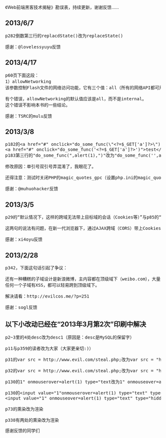 ﻿《Web前端黑客技术揭秘》勘误表，持续更新，谢谢反馈……

2013/6/7
----------------------------------------------
<pre>
p282倒数第三行的replacdState()改为replaceState()

感谢：@lovelessyuyu反馈
</pre>

2013/4/17
----------------------------------------------
<pre>
p60页下面这段：
1）allowNetworking
该参数控制Flash文件的网络访问功能，它有三个值：all（所有的网络API都可用）、internal（默认值，除了不能使用浏览器导航和浏览器交互的API外，如navigate ToURL、fscommand、ExternalInterface.call等，其他的都可用）、none（所有的网络API都不可用）。

有个错误，allowNetworking的默认值应该是all，而不是internal。
这个错误不影响本书的一些结论。

感谢：TSRC的mulu反馈
</pre>

2013/3/8
----------------------------------------------
<pre>
p182的&lt;a href=&quot;#&quot; onclick=&quot;do_some_func(\&quot;&lt;?=$_GET['a']?&gt;\&quot;)&quot;&gt;test&lt;/a&gt;改为：
&lt;a href=&quot;#&quot; onclick=&quot;do_some_func('&lt;?=$_GET['a']?&gt;')&quot;&gt;test&lt;/a&gt;
p183第三行的"do_some_func(",alert(1),")"改为"do_some_func('',alert(1),'')"

修改原因：单引号双引号弄混淆了，我眼花了。

还得注意：测试时关闭PHP的magic_quotes_gpc（设置php.ini的magic_quotes_gpc = Off）。

感谢：@muhuohacker反馈
</pre>

2013/3/5
----------------------------------------------
<pre>
p29的“默认情况下，这样的跨域无法带上目标域的会话（Cookies等）”与p85的“利用AJAX？不行，它禁止跨域传输数据”。

这两句的说法有问题，在新一代浏览器下，通过AJAX跨域（CORS）带上Cookies是可以的，这个具体解释待我抽空写篇文章。

感谢：xi4oyu反馈
</pre>

2013/2/28
----------------------------------------------
<pre>
p342，下面这句话引起了争议：

还有一种糟糕的子域设计是新浪微博，主内容都在顶级域下（weibo.com），大量的子域提供不同的业务，
任何一个子域有XSS，都可以轻易跨到顶级域下。

解决请看：http://evilcos.me/?p=251

感谢：sogl反馈
</pre>

以下小改动已经在“2013年3月第2次”印刷中解决
----------------------------------------------
<pre>
p2~3里的4处desc改为desc1（原因是：desc是MySQL的保留字）

p11与p359的读者改为大家（大家更亲切:)）

p31的var src = http://www.evil.com/steal.php;改为var src = "http://www.evil.com/steal.php";

p32的var src = http://www.evil.com/steal.php;改为var src = "http://www.evil.com/steal.php";

p130的1" onmouserover=alert(1) type="text改为1" onmouseover=alert(1) type="text

p130的&lt;input value=&quot;1&quot;onmouserover=alert(1) type=&quot;text&quot; type=&quot;hidden&quot; /&gt;改为：
&lt;input value=&quot;1&quot; onmouseover=alert(1) type=&quot;text&quot; type=&quot;hidden&quot; /&gt;

p73的熏染改为渲染

p338有两处的熏染改为渲染
</pre>

感谢反馈的同学们
